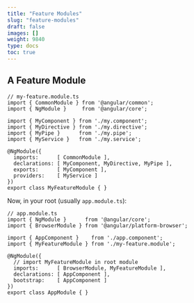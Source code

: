 ```yaml
---
title: "Feature Modules"
slug: "feature-modules"
draft: false
images: []
weight: 9840
type: docs
toc: true
---
```


## A Feature Module
<!-- language: lang-typescript -->

    // my-feature.module.ts
    import { CommonModule } from '@angular/common';
    import { NgModule }     from '@angular/core';

    import { MyComponent } from './my.component';
    import { MyDirective } from './my.directive';
    import { MyPipe }      from './my.pipe';
    import { MyService }   from './my.service';

    @NgModule({
      imports:      [ CommonModule ],
      declarations: [ MyComponent, MyDirective, MyPipe ],
      exports:      [ MyComponent ],
      providers:    [ MyService ]
    })
    export class MyFeatureModule { }

Now, in your root (usually `app.module.ts`):

<!-- language: lang-typescript -->

    // app.module.ts
    import { NgModule }      from '@angular/core';
    import { BrowserModule } from '@angular/platform-browser';
    
    import { AppComponent }    from './app.component';
    import { MyFeatureModule } from './my-feature.module';
    
    @NgModule({
      // import MyFeatureModule in root module
      imports:      [ BrowserModule, MyFeatureModule ],
      declarations: [ AppComponent ],
      bootstrap:    [ AppComponent ]
    })
    export class AppModule { }

